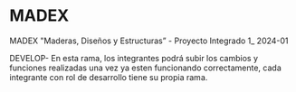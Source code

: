 # MADEX
MADEX  "Maderas, Diseños y Estructuras” - Proyecto Integrado 1_ 2024-01


DEVELOP- En esta rama, los integrantes podrá subir los cambios y funciones realizadas una vez ya esten funcionando correctamente, cada integrante con rol de desarrollo tiene su propia rama.
